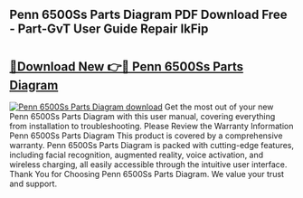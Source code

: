 ## Penn 6500Ss Parts Diagram PDF Download Free - Part-GvT User Guide Repair IkFip

# <h2><a href="http://dfm79c1.blite.top/?on=Penn+6500Ss+Parts+Diagram">🔗Download New 👉🔴 Penn 6500Ss Parts Diagram</a></h2>

[![Penn 6500Ss Parts Diagram download](https://i.imgur.com/lujVjoI.png)](http://dfm79c1.blite.top/?on=Penn+6500Ss+Parts+Diagram)
Get the most out of your new Penn 6500Ss Parts Diagram with this user manual, covering everything from installation to troubleshooting. Please Review the Warranty Information Penn 6500Ss Parts Diagram This product is covered by a comprehensive warranty. Penn 6500Ss Parts Diagram is packed with cutting-edge features, including facial recognition, augmented reality, voice activation, and wireless charging, all easily accessible through the intuitive user interface. Thank You for Choosing Penn 6500Ss Parts Diagram. We value your trust and support.
